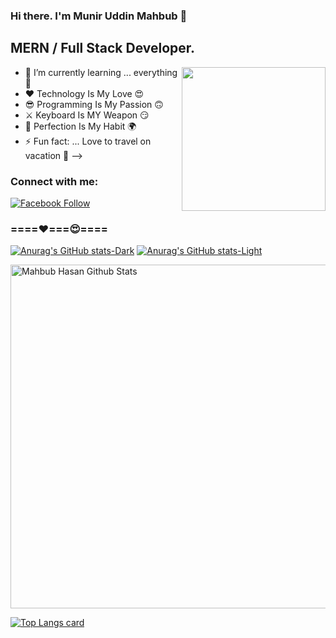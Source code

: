 ### Hi there. I'm Munir Uddin Mahbub 👋
## MERN / Full Stack Developer.

<img align='right' src="https://media.giphy.com/media/M9gbBd9nbDrOTu1Mqx/giphy.gif" width="230">


- 🌱 I’m currently learning ... everything 🤣
- ❤️ Technology Is My Love 😍
- 😎 Programming Is My Passion 🙃
- ⚔  Keyboard Is MY Weapon 😏
- 🥰 Perfection Is My Habit 🌍
- ⚡ Fun fact: ... Love to travel on vacation 🥰
-->

### Connect with me:

[![Facebook Follow](https://img.shields.io/badge/%20-Follow-black?color=14171A&labelColor=1976d2&logo=facebook&logoColor=ffffff)](https://web.facebook.com/mahbubdev2) 

### ====❤️===😍====



[![Anurag's GitHub stats-Dark](https://github-readme-stats.vercel.app/api?username=mahbub-hasan2&card_width=550&show_icons=true&theme=dark#gh-dark-mode-only)](https://github.com/mahbub-hasan2/github-readme-stats#gh-dark-mode-only)
[![Anurag's GitHub stats-Light](https://github-readme-stats.vercel.app/api?username=mahbub-hasan2&card_width=550&show_icons=true&theme=default#gh-light-mode-only)](https://github.com/mahbub-hasan2/github-readme-stats#gh-light-mode-only)

<img width="550px" alt="Mahbub Hasan Github Stats"  src="https://github-readme-stats.vercel.app/api?username=Mahbub-Hasan2&show_icons=true"/>

[![Top Langs card](https://github-readme-stats.vercel.app/api/top-langs/?username=Mahbub-Hasan2&card_width=550)](https://github.com/Mahbub-Hasan2)


